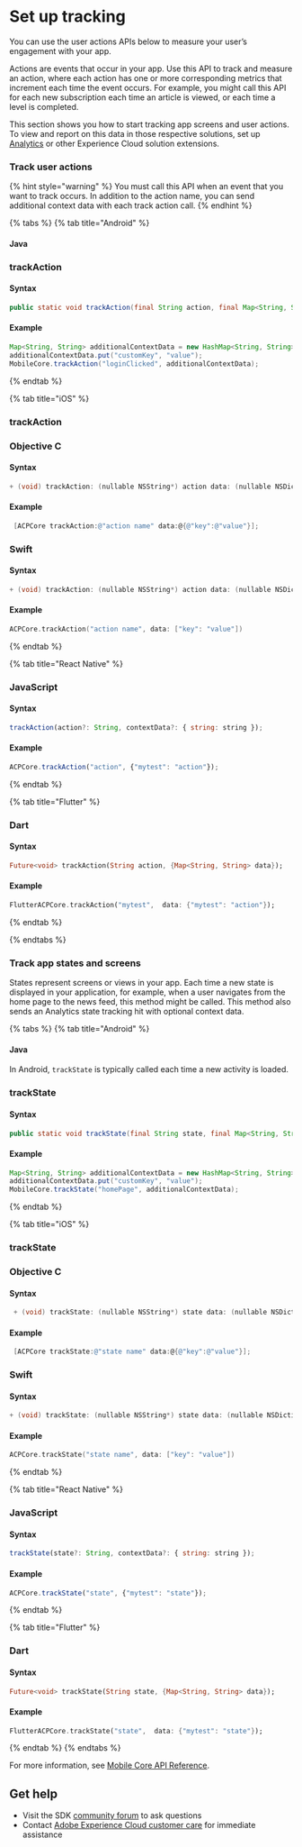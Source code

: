 # Set up tracking

You can use the user actions APIs below to measure your user’s engagement with your app.

Actions are events that occur in your app. Use this API to track and measure an action, where each action has one or more corresponding metrics that increment each time the event occurs. For example, you might call this API for each new subscription each time an article is viewed, or each time a level is completed.

This section shows you how to start tracking app screens and user actions. To view and report on this data in those respective solutions, set up [Analytics](../using-mobile-extensions/adobe-analytics/) or other Experience Cloud solution extensions.

### Track user actions

{% hint style="warning" %}
You must call this API when an event that you want to track occurs. In addition to the action name, you can send additional context data with each track action call.
{% endhint %}

{% tabs %}
{% tab title="Android" %}
#### Java <a id="java"></a>

### trackAction <a id="trackaction"></a>

#### Syntax <a id="syntax"></a>

```java
public static void trackAction(final String action, final Map<String, String> contextData)
```

#### Example <a id="example"></a>

```java
Map<String, String> additionalContextData = new HashMap<String, String>();
additionalContextData.put("customKey", "value");
MobileCore.trackAction("loginClicked", additionalContextData);
```
{% endtab %}

{% tab title="iOS" %}
### trackAction

### Objective C

#### Syntax

```objective-c
+ (void) trackAction: (nullable NSString*) action data: (nullable NSDictionary*) data;
```

#### Example

```objective-c
 [ACPCore trackAction:@"action name" data:@{@"key":@"value"}];
```

### Swift

#### Syntax

```objective-c
+ (void) trackAction: (nullable NSString*) action data: (nullable NSDictionary*) data;
```

#### Example

```swift
ACPCore.trackAction("action name", data: ["key": "value"])
```
{% endtab %}

{% tab title="React Native" %}
### JavaScript

#### Syntax

```jsx
trackAction(action?: String, contextData?: { string: string });
```

#### Example
```jsx
ACPCore.trackAction("action", {"mytest": "action"});
```
{% endtab %}

{% tab title="Flutter" %}
### Dart

#### Syntax

```dart
Future<void> trackAction(String action, {Map<String, String> data});
```

#### Example
```dart
FlutterACPCore.trackAction("mytest",  data: {"mytest": "action"});
```
{% endtab %}

{% endtabs %}

### Track app states and screens

States represent screens or views in your app. Each time a new state is displayed in your application, for example, when a user navigates from the home page to the news feed, this method might be called. This method also sends an Analytics state tracking hit with optional context data.

{% tabs %}
{% tab title="Android" %}
#### Java

In Android, `trackState` is typically called each time a new activity is loaded.

### trackState <a id="trackstate"></a>

#### **Syntax** <a id="syntax-1"></a>

```java
public static void trackState(final String state, final Map<String, String> contextData)
```

#### Example <a id="example-1"></a>

```java
Map<String, String> additionalContextData = new HashMap<String, String>();         
additionalContextData.put("customKey", "value");         
MobileCore.trackState("homePage", additionalContextData);
```
{% endtab %}

{% tab title="iOS" %}
### trackState

### Objective C

#### Syntax

```objective-c
 + (void) trackState: (nullable NSString*) state data: (nullable NSDictionary*) data;
```

#### Example

```objective-c
 [ACPCore trackState:@"state name" data:@{@"key":@"value"}];
```

### Swift

#### Syntax

```objective-c
+ (void) trackState: (nullable NSString*) state data: (nullable NSDictionary*) data;
```

#### Example

```swift
ACPCore.trackState("state name", data: ["key": "value"])
```
{% endtab %}

{% tab title="React Native" %}
### JavaScript

#### Syntax
```jsx
trackState(state?: String, contextData?: { string: string });
```

#### Example
```jsx
ACPCore.trackState("state", {"mytest": "state"});
```
{% endtab %}

{% tab title="Flutter" %}
### Dart

#### Syntax
```dart
Future<void> trackState(String state, {Map<String, String> data});
```

#### Example
```dart
FlutterACPCore.trackState("state",  data: {"mytest": "state"});
```
{% endtab %}
{% endtabs %}

For more information, see [Mobile Core API Reference](../using-mobile-extensions/mobile-core/mobile-core-api-reference.md).

## Get help

* Visit the SDK [community forum](https://forums.adobe.com/community/experience-cloud/platform/launch/sdk) to ask questions
* Contact [Adobe Experience Cloud customer care](https://helpx.adobe.com/contact/enterprise-support.ec.html) for immediate assistance

